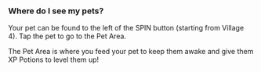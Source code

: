 ### Where do I see my pets? 
Your pet can be found to the left of the SPIN button (starting from Village 4). Tap the pet to go to the Pet Area. 

The Pet Area is where you feed your pet to keep them awake and give them XP Potions to level them up! 
 
